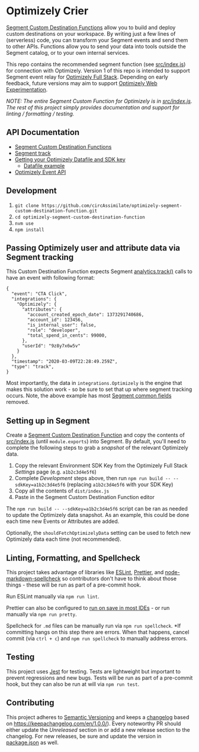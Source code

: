 # Optimizely Crier

[Segment Custom Destination Functions](https://segment.com/docs/connections/destinations/custom-destinations/#custom%20destinations:%20functions) allow you to build and deploy custom destinations on your workspace. By writing just a few lines of (serverless) code, you can transform your Segment events and send them to other APIs. Functions allow you to send your data into tools outside the Segment catalog, or to your own internal services.

This repo contains the recommended segment function (see [src/index.js](./src/index.js)) for connection with Optimizely. Version 1 of this repo is intended to support Segment event relay for [Optimizely Full Stack](https://www.optimizely.com/platform/full-stack/). Depending on early feedback, future versions may aim to support [Optimizely Web Experimentation](https://www.optimizely.com/platform/experimentation/).

_*NOTE*: The entire Segment Custom Function for Optimizely is in [src/index.js](./src/index.js). The rest of this project simply provides documentation and support for linting / formatting / testing._

## API Documentation

- [Segment Custom Destination Functions](https://segment.com/docs/connections/destinations/custom-destinations/#custom%20destinations:%20functions)
- [Segment track](https://segment.com/docs/connections/spec/track/)
- [Getting your Optimizely Datafile and SDK key](https://docs.developers.optimizely.com/rollouts/docs/datafile#section-access-the-datafile-via-the-app)
  - [Datafile example](https://docs.developers.optimizely.com/rollouts/docs/example-datafile)
- [Optimizely Event API](https://developers.optimizely.com/x/events/api/index.html#api_reference)

## Development

1. `git clone https://github.com/circAssimilate/optimizely-segment-custom-destination-function.git`
2. `cd optimizely-segment-custom-destination-function`
3. `nvm use`
4. `npm install`

## Passing Optimizely user and attribute data via Segment tracking

This Custom Destination Function expects Segment [analytics.track()](https://segment.com/docs/connections/spec/track/) calls to have an event with following format:

```
{
  "event": "CTA Click",
  "integrations": {
    "Optimizely": {
      "attributes": {
        "account_created_epoch_date": 1373291740686,
        "account_id": 123456,
        "is_internal_user": false,
        "role": "developer",
        "total_spend_in_cents": 99000,
      },
      "userId": "9z8y7x6w5v"
    }
  },
  "timestamp": "2020-03-09T22:28:49.259Z",
  "type": "track",
}
```

Most importantly, the data in `integrations.Optimizely` is the engine that makes this solution work - so be sure to set that up where segment tracking occurs. Note, the above example has most [Segment common fields](https://segment.com/docs/connections/spec/common/) removed.

## Setting up in Segment

Create a [Segment Custom Destination Function](https://segment.com/docs/connections/destinations/custom-destinations/#custom%20destinations:%20functions) and copy the contents of [src/index.js](./src/index.js) (until `module.exports`) into Segment. By default, you'll need to complete the following steps to grab a _snapshot_ of the relevant Optimizely data.

1. Copy the relevant Environment SDK Key from the Optimizely Full Stack _Settings_ page (e.g. `a1b2c3d4e5f6`)
2. Complete _Development_ steps above, then run `npm run build -- --sdkKey=a1b2c3d4e5f6` (replacing `a1b2c3d4e5f6` with your SDK Key)
3. Copy all the contents of `dist/index.js`
4. Paste in the Segment Custom Destination Function editor

The `npm run build -- --sdkKey=a1b2c3d4e5f6` script can be ran as needed to update the Optimizely data snapshot. As an example, this could be done each time new Events or Attributes are added.

Optionally, the `shouldFetchOptimizelyData` setting can be used to fetch new Optimizely data each time (not recommended).

## Linting, Formatting, and Spellcheck

This project takes advantage of libraries like [ESLint](https://eslint.org/), [Prettier](https://prettier.io/), and [node-markdown-spellcheck](https://github.com/lukeapage/node-markdown-spellcheck) so contributors don't have to think about those things - these will be run as part of a pre-commit hook.

Run ESLint manually via `npm run lint`.

Prettier can also be configured to [run on save in most IDEs](https://prettier.io/docs/en/editors.html) - or run manually via `npm run pretty`.

Spellcheck for `.md` files can be manually run via `npm run spellcheck`. \*If committing hangs on this step there are errors. When that happens, cancel commit (via `ctrl + c`) and `npm run spellcheck` to manually address errors.

## Testing

This project uses [Jest](https://jestjs.io/) for testing. Tests are lightweight but important to prevent regressions and new bugs. Tests will be run as part of a pre-commit hook, but they can also be run at will via `npm run test`.

## Contributing

This project adheres to [Semantic Versioning](https://semver.org/spec/v2.0.0.html) and keeps a [changelog](./CHANGELOG.md) based on https://keepachangelog.com/en/1.0.0/). Every noteworthy PR should either update the _Unreleased_ section in or add a new release section to the changelog. For new releases, be sure and update the version in [package.json](./package.json) as well.

